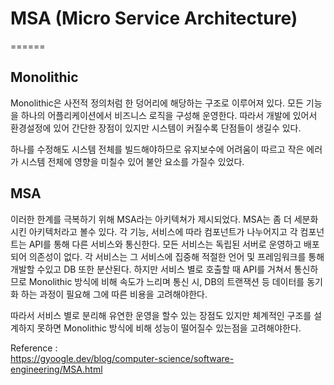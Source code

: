 # MSA (Micro Service Architecture)
======

## Monolithic

Monolithic은 사전적 정의처럼 한 덩어리에 해당하는 구조로
이루어져 있다. 모든 기능을 하나의 어플리케이션에서 비즈니스 로직을
구성해 운영한다. 따라서 개발에 있어서 환경설정에 있어 간단한 장점이
있지만 시스템이 커질수록 단점들이 생길수 있다.

하나를 수정해도 시스템 전체를 빌드해야하므로 유지보수에 어려움이 따르고
작은 에러가 시스템 전체에 영향을 미칠수 있어 불안 요소를 가질수 있었다.


## MSA

이러한 한계를 극복하기 위해 MSA라는 아키텍쳐가 제시되었다.
MSA는 좀 더 세분화 시킨 아키텍처라고 볼수 있다. 각 기능, 서비스에 따라
컴포넌트가 나누어지고 각 컴포넌트는 API를 통해 다른 서비스와 통신한다.
모든 서비스는 독립된 서버로 운영하고 배포되어 의존성이 없다.
각 서비스는 그 서비스에 집중해 적절한 언어 및 프레임워크를 통해 개발할
수있고 DB 또한 분산된다.
하지만 서비스 별로 호출할 때 API를 거쳐서 통신하므로 Monolithic 방식에
비해 속도가 느리며 통신 시, DB의 트랜잭션 등 데이터를 동기화 하는 과정이
필요해 그에 따른 비용을 고려해야한다.

따라서 서비스 별로 분리해 유연한 운영을 할수 있는 장점도 있지만
체계적인 구조를 설계하지 못하면 Monolithic 방식에 비해 성능이 떨어질수
있는점을 고려해야한다.


Reference :  
https://gyoogle.dev/blog/computer-science/software-engineering/MSA.html  